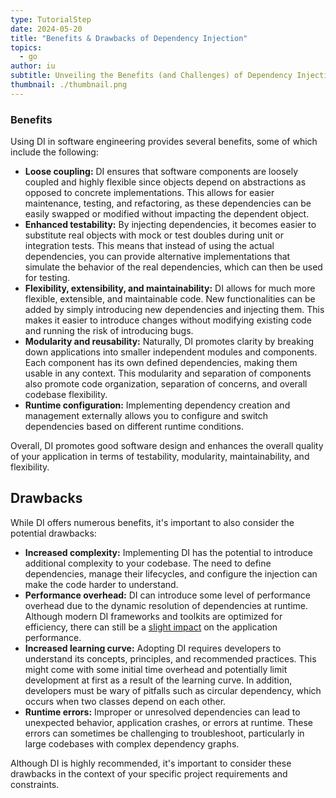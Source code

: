 ```yaml
---
type: TutorialStep
date: 2024-05-20
title: "Benefits & Drawbacks of Dependency Injection"
topics:
  - go
author: iu
subtitle: Unveiling the Benefits (and Challenges) of Dependency Injection
thumbnail: ./thumbnail.png
---
```


### Benefits

Using DI in software engineering provides several benefits, some of which include the following:

- **Loose coupling:** DI ensures that software components are loosely coupled and highly flexible since objects depend on abstractions as opposed to concrete implementations. This allows for easier maintenance, testing, and refactoring, as these dependencies can be easily swapped or modified without impacting the dependent object.
- **Enhanced testability:** By injecting dependencies, it becomes easier to substitute real objects with mock or test doubles during unit or integration tests. This means that instead of using the actual dependencies, you can provide alternative implementations that simulate the behavior of the real dependencies, which can then be used for testing.
- **Flexibility, extensibility, and maintainability:** DI allows for much more flexible, extensible, and maintainable code. New functionalities can be added by simply introducing new dependencies and injecting them. This makes it easier to introduce changes without modifying existing code and running the risk of introducing bugs.
- **Modularity and reusability:** Naturally, DI promotes clarity by breaking down applications into smaller independent modules and components. Each component has its own defined dependencies, making them usable in any context. This modularity and separation of components also promote code organization, separation of concerns, and overall codebase flexibility.
- **Runtime configuration:** Implementing dependency creation and management externally allows you to configure and switch dependencies based on different runtime conditions.

Overall, DI promotes good software design and enhances the overall quality of your application in terms of testability, modularity, maintainability, and flexibility.

## Drawbacks

While DI offers numerous benefits, it's important to also consider the potential drawbacks:

- **Increased complexity:** Implementing DI has the potential to introduce additional complexity to your codebase. The need to define dependencies, manage their lifecycles, and configure the injection can make the code harder to understand.
- **Performance overhead:** DI can introduce some level of performance overhead due to the dynamic resolution of dependencies at runtime. Although modern DI frameworks and toolkits are optimized for efficiency, there can still be a [slight impact](https://github.com/stefanoschrs/go-fx-test#benchmarks) on the application performance.
- **Increased learning curve:** Adopting DI requires developers to understand its concepts, principles, and recommended practices. This might come with some initial time overhead and potentially limit development at first as a result of the learning curve. In addition, developers must be wary of pitfalls such as circular dependency, which occurs when two classes depend on each other.
- **Runtime errors:** Improper or unresolved dependencies can lead to unexpected behavior, application crashes, or errors at runtime. These errors can sometimes be challenging to troubleshoot, particularly in large codebases with complex dependency graphs.

Although DI is highly recommended, it's important to consider these drawbacks in the context of your specific project requirements and constraints.
